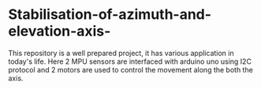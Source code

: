 # Stabilisation-of-azimuth-and-elevation-axis-
This repository is a well prepared project, it has various application in today's life. Here 2 MPU sensors are interfaced with arduino uno using I2C protocol and 2 motors are used to control the movement along the both the axis. 
